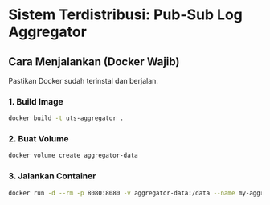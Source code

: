 # Sistem Terdistribusi: Pub-Sub Log Aggregator

## Cara Menjalankan (Docker Wajib)

Pastikan Docker sudah terinstal dan berjalan.

### 1. Build Image

```bash
docker build -t uts-aggregator .
```

### 2. Buat Volume

```bash
docker volume create aggregator-data
```

### 3. Jalankan Container

```bash
docker run -d --rm -p 8080:8080 -v aggregator-data:/data --name my-aggregator uts-aggregator
```